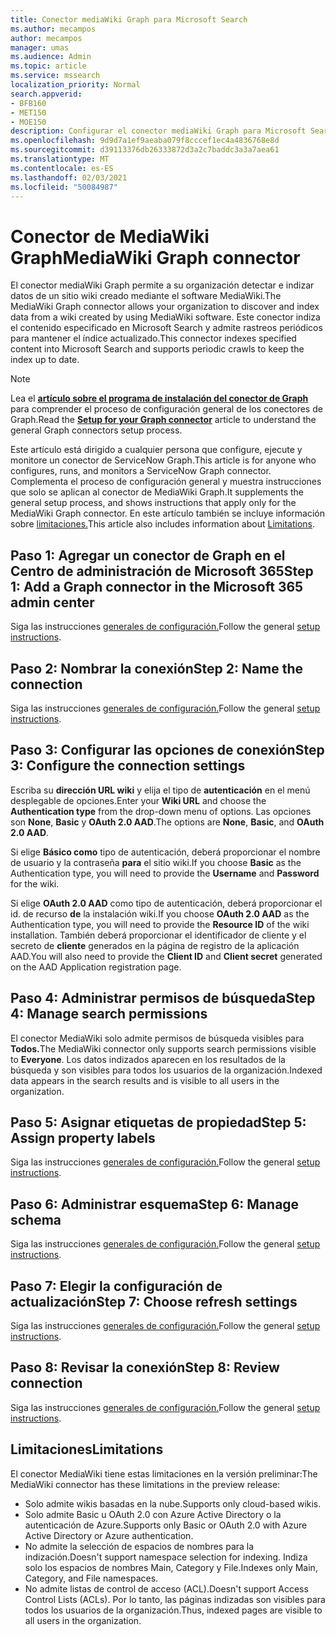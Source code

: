 ```yaml
---
title: Conector mediaWiki Graph para Microsoft Search
ms.author: mecampos
author: mecampos
manager: umas
ms.audience: Admin
ms.topic: article
ms.service: mssearch
localization_priority: Normal
search.appverid:
- BFB160
- MET150
- MOE150
description: Configurar el conector mediaWiki Graph para Microsoft Search
ms.openlocfilehash: 9d9d7a1ef9aeaba079f8cccef1ec4a4836768e8d
ms.sourcegitcommit: d39113376db26333872d3a2c7baddc3a3a7aea61
ms.translationtype: MT
ms.contentlocale: es-ES
ms.lasthandoff: 02/03/2021
ms.locfileid: "50084987"
---
```

<!---Previous ms.author: monaray --->

# <a name="mediawiki-graph-connector"></a><span data-ttu-id="d927c-103">Conector de MediaWiki Graph</span><span class="sxs-lookup"><span data-stu-id="d927c-103">MediaWiki Graph connector</span></span>

<span data-ttu-id="d927c-104">El conector mediaWiki Graph permite a su organización detectar e indizar datos de un sitio wiki creado mediante el software MediaWiki.</span><span class="sxs-lookup"><span data-stu-id="d927c-104">The MediaWiki Graph connector allows your organization to discover and index data from a wiki created by using MediaWiki software.</span></span> <span data-ttu-id="d927c-105">Este conector indiza el contenido especificado en Microsoft Search y admite rastreos periódicos para mantener el índice actualizado.</span><span class="sxs-lookup"><span data-stu-id="d927c-105">This connector indexes specified content into Microsoft Search and supports periodic crawls to keep the index up to date.</span></span>

> [!NOTE]
> <span data-ttu-id="d927c-106">Lea el [**artículo sobre el programa de instalación del conector de Graph**](configure-connector.md) para comprender el proceso de configuración general de los conectores de Graph.</span><span class="sxs-lookup"><span data-stu-id="d927c-106">Read the [**Setup for your Graph connector**](configure-connector.md) article to understand the general Graph connectors setup process.</span></span>

<span data-ttu-id="d927c-107">Este artículo está dirigido a cualquier persona que configure, ejecute y monitore un conector de ServiceNow Graph.</span><span class="sxs-lookup"><span data-stu-id="d927c-107">This article is for anyone who configures, runs, and monitors a ServiceNow Graph connector.</span></span> <span data-ttu-id="d927c-108">Complementa el proceso de configuración general y muestra instrucciones que solo se aplican al conector de MediaWiki Graph.</span><span class="sxs-lookup"><span data-stu-id="d927c-108">It supplements the general setup process, and shows instructions that apply only for the MediaWiki Graph connector.</span></span> <span data-ttu-id="d927c-109">En este artículo también se incluye información sobre [limitaciones.](#limitations)</span><span class="sxs-lookup"><span data-stu-id="d927c-109">This article also includes information about [Limitations](#limitations).</span></span>

<!---## Before you get started-->

<!---Insert "Before you get started" recommendations for this data source-->

## <a name="step-1-add-a-graph-connector-in-the-microsoft-365-admin-center"></a><span data-ttu-id="d927c-110">Paso 1: Agregar un conector de Graph en el Centro de administración de Microsoft 365</span><span class="sxs-lookup"><span data-stu-id="d927c-110">Step 1: Add a Graph connector in the Microsoft 365 admin center</span></span>

<span data-ttu-id="d927c-111">Siga las instrucciones [generales de configuración.](https://docs.microsoft.com/microsoftsearch/configure-connector)</span><span class="sxs-lookup"><span data-stu-id="d927c-111">Follow the general [setup instructions](https://docs.microsoft.com/microsoftsearch/configure-connector).</span></span>
<!---If the above phrase does not apply, delete it and insert specific details for your data source that are different from general setup instructions.-->

## <a name="step-2-name-the-connection"></a><span data-ttu-id="d927c-112">Paso 2: Nombrar la conexión</span><span class="sxs-lookup"><span data-stu-id="d927c-112">Step 2: Name the connection</span></span>

<span data-ttu-id="d927c-113">Siga las instrucciones [generales de configuración.](https://docs.microsoft.com/microsoftsearch/configure-connector)</span><span class="sxs-lookup"><span data-stu-id="d927c-113">Follow the general [setup instructions](https://docs.microsoft.com/microsoftsearch/configure-connector).</span></span>
<!---If the above phrase does not apply, delete it and insert specific details for your data source that are different from general setup instructions.-->

## <a name="step-3-configure-the-connection-settings"></a><span data-ttu-id="d927c-114">Paso 3: Configurar las opciones de conexión</span><span class="sxs-lookup"><span data-stu-id="d927c-114">Step 3: Configure the connection settings</span></span>

<span data-ttu-id="d927c-115">Escriba su **dirección URL wiki** y elija el tipo de **autenticación** en el menú desplegable de opciones.</span><span class="sxs-lookup"><span data-stu-id="d927c-115">Enter your **Wiki URL** and choose the **Authentication type** from the drop-down menu of options.</span></span> <span data-ttu-id="d927c-116">Las opciones son **None**, **Basic** y **OAuth 2.0 AAD**.</span><span class="sxs-lookup"><span data-stu-id="d927c-116">The options are **None**, **Basic**, and **OAuth 2.0 AAD**.</span></span>

<span data-ttu-id="d927c-117">Si elige **Básico como** tipo de autenticación,  deberá proporcionar el nombre de usuario y la contraseña **para** el sitio wiki.</span><span class="sxs-lookup"><span data-stu-id="d927c-117">If you choose **Basic** as the Authentication type, you will need to provide the **Username** and **Password** for the wiki.</span></span>

<span data-ttu-id="d927c-118">Si elige **OAuth 2.0 AAD** como tipo de autenticación, deberá proporcionar el id. de recurso **de** la instalación wiki.</span><span class="sxs-lookup"><span data-stu-id="d927c-118">If you choose **OAuth 2.0 AAD** as the Authentication type, you will need to provide the **Resource ID** of the wiki installation.</span></span> <span data-ttu-id="d927c-119">También deberá proporcionar el  identificador de cliente y el secreto de **cliente** generados en la página de registro de la aplicación AAD.</span><span class="sxs-lookup"><span data-stu-id="d927c-119">You will also need to provide the **Client ID** and **Client secret** generated on the AAD Application registration page.</span></span>

## <a name="step-4-manage-search-permissions"></a><span data-ttu-id="d927c-120">Paso 4: Administrar permisos de búsqueda</span><span class="sxs-lookup"><span data-stu-id="d927c-120">Step 4: Manage search permissions</span></span>

<span data-ttu-id="d927c-121">El conector MediaWiki solo admite permisos de búsqueda visibles para **Todos.**</span><span class="sxs-lookup"><span data-stu-id="d927c-121">The MediaWiki connector only supports search permissions visible to **Everyone**.</span></span> <span data-ttu-id="d927c-122">Los datos indizados aparecen en los resultados de la búsqueda y son visibles para todos los usuarios de la organización.</span><span class="sxs-lookup"><span data-stu-id="d927c-122">Indexed data appears in the search results and is visible to all users in the organization.</span></span>

## <a name="step-5-assign-property-labels"></a><span data-ttu-id="d927c-123">Paso 5: Asignar etiquetas de propiedad</span><span class="sxs-lookup"><span data-stu-id="d927c-123">Step 5: Assign property labels</span></span>

<span data-ttu-id="d927c-124">Siga las instrucciones [generales de configuración.](https://docs.microsoft.com/microsoftsearch/configure-connector)</span><span class="sxs-lookup"><span data-stu-id="d927c-124">Follow the general [setup instructions](https://docs.microsoft.com/microsoftsearch/configure-connector).</span></span>
<!---If the above phrase does not apply, delete it and insert specific details for your data source that are different from general setup instructions.-->

## <a name="step-6-manage-schema"></a><span data-ttu-id="d927c-125">Paso 6: Administrar esquema</span><span class="sxs-lookup"><span data-stu-id="d927c-125">Step 6: Manage schema</span></span>

<span data-ttu-id="d927c-126">Siga las instrucciones [generales de configuración.](https://docs.microsoft.com/microsoftsearch/configure-connector)</span><span class="sxs-lookup"><span data-stu-id="d927c-126">Follow the general [setup instructions](https://docs.microsoft.com/microsoftsearch/configure-connector).</span></span>
<!---If the above phrase does not apply, delete it and insert specific details for your data source that are different from general setup instructions.-->

## <a name="step-7-choose-refresh-settings"></a><span data-ttu-id="d927c-127">Paso 7: Elegir la configuración de actualización</span><span class="sxs-lookup"><span data-stu-id="d927c-127">Step 7: Choose refresh settings</span></span>

<span data-ttu-id="d927c-128">Siga las instrucciones [generales de configuración.](https://docs.microsoft.com/microsoftsearch/configure-connector)</span><span class="sxs-lookup"><span data-stu-id="d927c-128">Follow the general [setup instructions](https://docs.microsoft.com/microsoftsearch/configure-connector).</span></span>
<!---If the above phrase does not apply, delete it and insert specific details for your data source that are different from general setup instructions.-->

## <a name="step-8-review-connection"></a><span data-ttu-id="d927c-129">Paso 8: Revisar la conexión</span><span class="sxs-lookup"><span data-stu-id="d927c-129">Step 8: Review connection</span></span>

<span data-ttu-id="d927c-130">Siga las instrucciones [generales de configuración.](https://docs.microsoft.com/microsoftsearch/configure-connector)</span><span class="sxs-lookup"><span data-stu-id="d927c-130">Follow the general [setup instructions](https://docs.microsoft.com/microsoftsearch/configure-connector).</span></span>
<!---If the above phrase does not apply, delete it and insert specific details for your data source that are different from general setup instructions.-->

<!---## Troubleshooting-->
<!---To be added-->

## <a name="limitations"></a><span data-ttu-id="d927c-131">Limitaciones</span><span class="sxs-lookup"><span data-stu-id="d927c-131">Limitations</span></span>

<span data-ttu-id="d927c-132">El conector MediaWiki tiene estas limitaciones en la versión preliminar:</span><span class="sxs-lookup"><span data-stu-id="d927c-132">The MediaWiki connector has these limitations in the preview release:</span></span>

* <span data-ttu-id="d927c-133">Solo admite wikis basadas en la nube.</span><span class="sxs-lookup"><span data-stu-id="d927c-133">Supports only cloud-based wikis.</span></span>
* <span data-ttu-id="d927c-134">Solo admite Basic u OAuth 2.0 con Azure Active Directory o la autenticación de Azure.</span><span class="sxs-lookup"><span data-stu-id="d927c-134">Supports only Basic or OAuth 2.0 with Azure Active Directory or Azure authentication.</span></span>
* <span data-ttu-id="d927c-135">No admite la selección de espacios de nombres para la indización.</span><span class="sxs-lookup"><span data-stu-id="d927c-135">Doesn't support namespace selection for indexing.</span></span> <span data-ttu-id="d927c-136">Indiza solo los espacios de nombres Main, Category y File.</span><span class="sxs-lookup"><span data-stu-id="d927c-136">Indexes only Main, Category, and File namespaces.</span></span>
* <span data-ttu-id="d927c-137">No admite listas de control de acceso (ACL).</span><span class="sxs-lookup"><span data-stu-id="d927c-137">Doesn't support Access Control Lists (ACLs).</span></span> <span data-ttu-id="d927c-138">Por lo tanto, las páginas indizadas son visibles para todos los usuarios de la organización.</span><span class="sxs-lookup"><span data-stu-id="d927c-138">Thus, indexed pages are visible to all users in the organization.</span></span>
